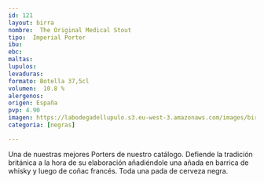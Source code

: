 ```yaml
---
id: 121 
layout: birra
nombre:  The Original Medical Stout
tipo:  Imperial Porter
ibu:  
ebc:
maltas: 
lupulos: 
levaduras: 
formato: Botella 37,5cl
volumen:  10.8 %
alergenos: 
origen: España
pvp: 4.90
imagen: https://labodegadellupulo.s3.eu-west-3.amazonaws.com/images/birras/valvuline.jpg
categoria: [negras]

---
```

Una de nuestras mejores Porters de nuestro catálogo. Defiende la tradición británica a la hora de su elaboración añadiéndole una añada en barrica de whisky y luego de coñac francés. Toda una pada de cerveza negra.